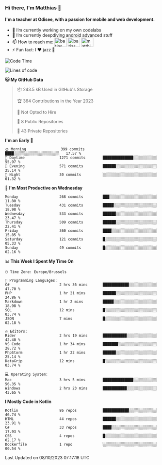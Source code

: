 ### Hi there, I'm Matthias 👋

#### I'm a teacher at Odisee, with a passion for mobile and web development.

- 🔭 I’m currently working on my own codelabs
- 🌱 I’m currently deepdiving android advanced stuff
- 📫 How to reach me: <a href="https://dev.to/batjas" target="_blank"><img align="center" src="https://raw.githubusercontent.com/rahuldkjain/github-profile-readme-generator/master/src/images/icons/Social/devto.svg" alt="batjas" height="30" width="40" /></a>
<a href="https://twitter.com/batjas" target="_blank"><img align="center" src="https://raw.githubusercontent.com/rahuldkjain/github-profile-readme-generator/master/src/images/icons/Social/twitter.svg" alt="batjas" height="30" width="40" /></a>
<a href="https://linkedin.com/in/matthiasdruwé" target="_blank"><img align="center" src="https://raw.githubusercontent.com/rahuldkjain/github-profile-readme-generator/master/src/images/icons/Social/linked-in-alt.svg" alt="matthiasdruwé" height="30" width="40" /></a>
- ⚡ Fun fact: I ❤ jazz 🎷


<!--START_SECTION:waka-->
![Code Time](http://img.shields.io/badge/Code%20Time-857%20hrs%2031%20mins-blue)

![Lines of code](https://img.shields.io/badge/From%20Hello%20World%20I%27ve%20Written-2.3%20million%20lines%20of%20code-blue)

**🐱 My GitHub Data** 

> 📦 243.5 kB Used in GitHub's Storage 
 > 
> 🏆 364 Contributions in the Year 2023
 > 
> 🚫 Not Opted to Hire
 > 
> 📜 8 Public Repositories 
 > 
> 🔑 43 Private Repositories 
 > 
**I'm an Early 🐤** 

```text
🌞 Morning                399 commits         ████░░░░░░░░░░░░░░░░░░░░░   17.57 % 
🌆 Daytime                1271 commits        ██████████████░░░░░░░░░░░   55.97 % 
🌃 Evening                571 commits         ██████░░░░░░░░░░░░░░░░░░░   25.14 % 
🌙 Night                  30 commits          ░░░░░░░░░░░░░░░░░░░░░░░░░   01.32 % 
```
📅 **I'm Most Productive on Wednesday** 

```text
Monday                   268 commits         ███░░░░░░░░░░░░░░░░░░░░░░   11.80 % 
Tuesday                  431 commits         █████░░░░░░░░░░░░░░░░░░░░   18.98 % 
Wednesday                533 commits         ██████░░░░░░░░░░░░░░░░░░░   23.47 % 
Thursday                 509 commits         ██████░░░░░░░░░░░░░░░░░░░   22.41 % 
Friday                   360 commits         ████░░░░░░░░░░░░░░░░░░░░░   15.85 % 
Saturday                 121 commits         █░░░░░░░░░░░░░░░░░░░░░░░░   05.33 % 
Sunday                   49 commits          █░░░░░░░░░░░░░░░░░░░░░░░░   02.16 % 
```


📊 **This Week I Spent My Time On** 

```text
🕑︎ Time Zone: Europe/Brussels

💬 Programming Languages: 
C#                       2 hrs 36 mins       ████████████░░░░░░░░░░░░░   47.70 % 
PHP                      1 hr 21 mins        ██████░░░░░░░░░░░░░░░░░░░   24.86 % 
Markdown                 1 hr 2 mins         █████░░░░░░░░░░░░░░░░░░░░   18.98 % 
SQL                      12 mins             █░░░░░░░░░░░░░░░░░░░░░░░░   03.74 % 
JSON                     7 mins              █░░░░░░░░░░░░░░░░░░░░░░░░   02.18 % 

🔥 Editors: 
Rider                    2 hrs 19 mins       ███████████░░░░░░░░░░░░░░   42.40 % 
VS Code                  1 hr 34 mins        ███████░░░░░░░░░░░░░░░░░░   28.72 % 
PhpStorm                 1 hr 22 mins        ██████░░░░░░░░░░░░░░░░░░░   25.14 % 
DataGrip                 12 mins             █░░░░░░░░░░░░░░░░░░░░░░░░   03.74 % 

💻 Operating System: 
Mac                      3 hrs 5 mins        ██████████████░░░░░░░░░░░   56.35 % 
Windows                  2 hrs 23 mins       ███████████░░░░░░░░░░░░░░   43.65 % 
```

**I Mostly Code in Kotlin** 

```text
Kotlin                   86 repos            ████████████░░░░░░░░░░░░░   46.74 % 
HTML                     44 repos            ██████░░░░░░░░░░░░░░░░░░░   23.91 % 
C#                       33 repos            ████░░░░░░░░░░░░░░░░░░░░░   17.93 % 
CSS                      4 repos             █░░░░░░░░░░░░░░░░░░░░░░░░   02.17 % 
Dockerfile               1 repo              ░░░░░░░░░░░░░░░░░░░░░░░░░   00.54 % 
```




 Last Updated on 08/10/2023 07:17:18 UTC
<!--END_SECTION:waka-->
